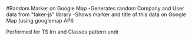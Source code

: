 #Random Marker on Google Map
-Generates random Company and User data from "faker-js" library
-Shows marker and title of this data on Google Map (using googlemap API) 

Performed for TS lrn and Classes pattern undr
